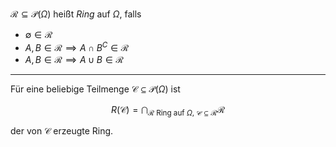 $\mathcal{R} \subseteq \mathcal{P}(\Omega)$ heißt *Ring* auf $\Omega$, falls
- $\emptyset \in \mathcal{R}$
- $A, B \in \mathcal{R} \implies A \cap B^C \in \mathcal{R}$
- $A, B \in \mathcal{R} \implies A \cup B \in \mathcal{R}$

---

Für eine beliebige Teilmenge $\mathcal{C} \subseteq \mathcal{P}(\Omega)$ ist

$$
	R(\mathcal{C}) = \bigcap_{\mathcal{R} \text{ Ring auf } \Omega, \ \mathcal{C} \subseteq \mathcal{R}} \mathcal{R}
$$

der von $\mathcal{C}$ erzeugte Ring.